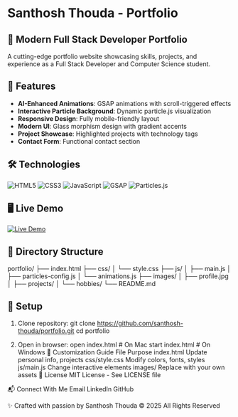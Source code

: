 # Santhosh Thouda - Portfolio

## 🌟 Modern Full Stack Developer Portfolio

A cutting-edge portfolio website showcasing skills, projects, and experience as a Full Stack Developer and Computer Science student.

## 🚀 Features

- **AI-Enhanced Animations**: GSAP animations with scroll-triggered effects  
- **Interactive Particle Background**: Dynamic particle.js visualization  
- **Responsive Design**: Fully mobile-friendly layout  
- **Modern UI**: Glass morphism design with gradient accents  
- **Project Showcase**: Highlighted projects with technology tags  
- **Contact Form**: Functional contact section  

## 🛠 Technologies

![HTML5](https://img.shields.io/badge/HTML5-E34F26?style=flat&logo=html5&logoColor=white)
![CSS3](https://img.shields.io/badge/CSS3-1572B6?style=flat&logo=css3&logoColor=white)
![JavaScript](https://img.shields.io/badge/JavaScript-F7DF1E?style=flat&logo=javascript&logoColor=black)
![GSAP](https://img.shields.io/badge/GSAP-88CE02?style=flat&logo=greensock&logoColor=white)
![Particles.js](https://img.shields.io/badge/Particles.js-000000?style=flat)

## 🖥 Live Demo

[![Live Demo](https://img.shields.io/badge/View-Live_Demo-green?style=for-the-badge)](https://your-portfolio-link.com)

## 📂 Directory Structure

portfolio/
├── index.html
├── css/
│ └── style.css
├── js/
│ ├── main.js
│ ├── particles-config.js
│ └── animations.js
├── images/
│ ├── profile.jpg
│ ├── projects/
│ └── hobbies/
└── README.md

## 🔧 Setup

1. Clone repository: 
git clone https://github.com/santhosh-thouda/portfolio.git
cd portfolio

2. Open in browser: 
open index.html  # On Mac
start index.html # On Windows
🎨 Customization Guide
File	Purpose
index.html	Update personal info, projects
css/style.css	Modify colors, fonts, styles
js/main.js	Change interactive elements
images/	Replace with your own assets
📜 License
MIT License - See LICENSE file

📬 Connect With Me
Email
LinkedIn
GitHub

✨ Crafted with passion by Santhosh Thouda
© 2025 All Rights Reserved

